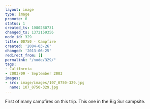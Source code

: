 ```yaml
---
layout: image
type: image
promote: 0
status: 1
created_ts: 1080280731
changed_ts: 1372159356
node_id: 329
title: 00750 - Campfire
created: '2004-03-26'
changed: '2013-06-25'
redirect_from: []
permalink: "/node/329/"
tags:
- California
- 2003/09 - September 2003
images:
- src: image/images/107_0750-329.jpg
  name: 107_0750-329.jpg
---
```

First of many campfires on this trip.  This one in the Big Sur campsite.
